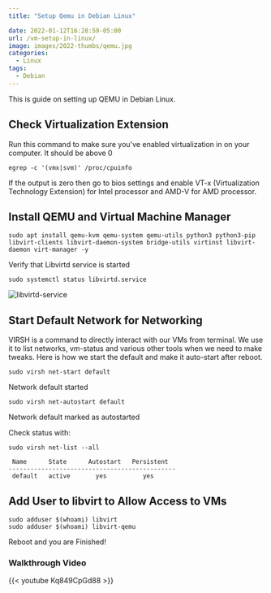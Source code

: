 ```yaml
---
title: "Setup Qemu in Debian Linux"

date: 2022-01-12T16:28:59-05:00
url: /vm-setup-in-linux/
image: images/2022-thumbs/qemu.jpg
categories:
  - Linux
tags:
  - Debian
---
```

This is guide on setting up QEMU in Debian Linux.
<!--more-->
## Check Virtualization Extension 

Run this command to make sure you've enabled virtualization in on your computer. It should be above 0
```
egrep -c '(vmx|svm)' /proc/cpuinfo
```
If the output is zero then go to bios settings and enable VT-x (Virtualization Technology Extension) for Intel processor and AMD-V for AMD processor.

## Install QEMU and Virtual Machine Manager

```
sudo apt install qemu-kvm qemu-system qemu-utils python3 python3-pip libvirt-clients libvirt-daemon-system bridge-utils virtinst libvirt-daemon virt-manager -y
```
Verify that Libvirtd service is started
```
sudo systemctl status libvirtd.service
```
![libvirtd-service](/images/2022/libvirtd-service.png)

## Start Default Network for Networking

VIRSH is a command to directly interact with our VMs from terminal. We use it to list networks, vm-status and various other tools when we need to make tweaks. Here is how we start the default and make it auto-start after reboot. 
```
sudo virsh net-start default
```
Network default started
```
sudo virsh net-autostart default
```
Network default marked as autostarted

Check status with:
```
sudo virsh net-list --all
```
```
 Name      State      Autostart   Persistent
----------------------------------------------
 default   active       yes          yes
```
## Add User to libvirt to Allow Access to VMs 
```
sudo adduser $(whoami) libvirt
sudo adduser $(whoami) libvirt-qemu
```
Reboot and you are Finished!

### Walkthrough Video

{{< youtube Kq849CpGd88 >}}  
